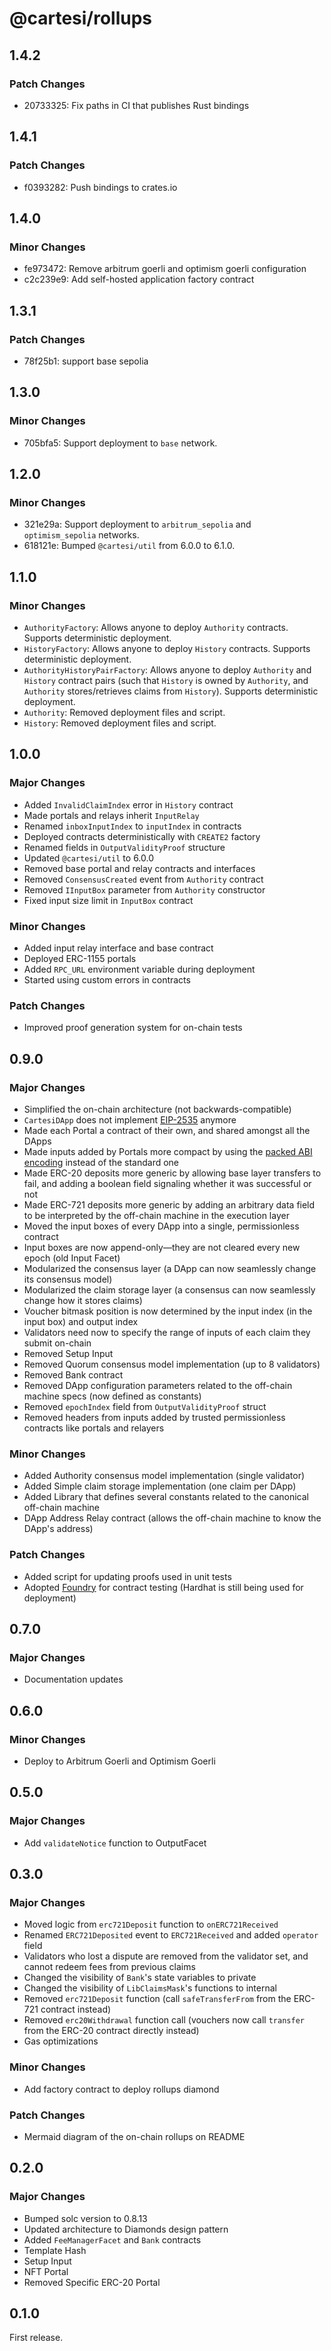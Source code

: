 # @cartesi/rollups

## 1.4.2

### Patch Changes

-   20733325: Fix paths in CI that publishes Rust bindings

## 1.4.1

### Patch Changes

-   f0393282: Push bindings to crates.io

## 1.4.0

### Minor Changes

-   fe973472: Remove arbitrum goerli and optimism goerli configuration
-   c2c239e9: Add self-hosted application factory contract

## 1.3.1

### Patch Changes

-   78f25b1: support base sepolia

## 1.3.0

### Minor Changes

-   705bfa5: Support deployment to `base` network.

## 1.2.0

### Minor Changes

-   321e29a: Support deployment to `arbitrum_sepolia` and `optimism_sepolia` networks.
-   618121e: Bumped `@cartesi/util` from 6.0.0 to 6.1.0.

## 1.1.0

### Minor Changes

-   `AuthorityFactory`: Allows anyone to deploy `Authority` contracts. Supports deterministic deployment.
-   `HistoryFactory`: Allows anyone to deploy `History` contracts. Supports deterministic deployment.
-   `AuthorityHistoryPairFactory`: Allows anyone to deploy `Authority` and `History` contract pairs (such that `History` is owned by `Authority`, and `Authority` stores/retrieves claims from `History`). Supports deterministic deployment.
-   `Authority`: Removed deployment files and script.
-   `History`: Removed deployment files and script.

## 1.0.0

### Major Changes

-   Added `InvalidClaimIndex` error in `History` contract
-   Made portals and relays inherit `InputRelay`
-   Renamed `inboxInputIndex` to `inputIndex` in contracts
-   Deployed contracts deterministically with `CREATE2` factory
-   Renamed fields in `OutputValidityProof` structure
-   Updated `@cartesi/util` to 6.0.0
-   Removed base portal and relay contracts and interfaces
-   Removed `ConsensusCreated` event from `Authority` contract
-   Removed `IInputBox` parameter from `Authority` constructor
-   Fixed input size limit in `InputBox` contract

### Minor Changes

-   Added input relay interface and base contract
-   Deployed ERC-1155 portals
-   Added `RPC_URL` environment variable during deployment
-   Started using custom errors in contracts

### Patch Changes

-   Improved proof generation system for on-chain tests

## 0.9.0

### Major Changes

-   Simplified the on-chain architecture (not backwards-compatible)
-   `CartesiDApp` does not implement [EIP-2535](https://eips.ethereum.org/EIPS/eip-2535) anymore
-   Made each Portal a contract of their own, and shared amongst all the DApps
-   Made inputs added by Portals more compact by using the [packed ABI encoding](https://docs.soliditylang.org/en/latest/abi-spec.html#non-standard-packed-mode) instead of the standard one
-   Made ERC-20 deposits more generic by allowing base layer transfers to fail, and adding a boolean field signaling whether it was successful or not
-   Made ERC-721 deposits more generic by adding an arbitrary data field to be interpreted by the off-chain machine in the execution layer
-   Moved the input boxes of every DApp into a single, permissionless contract
-   Input boxes are now append-only—they are not cleared every new epoch (old Input Facet)
-   Modularized the consensus layer (a DApp can now seamlessly change its consensus model)
-   Modularized the claim storage layer (a consensus can now seamlessly change how it stores claims)
-   Voucher bitmask position is now determined by the input index (in the input box) and output index
-   Validators need now to specify the range of inputs of each claim they submit on-chain
-   Removed Setup Input
-   Removed Quorum consensus model implementation (up to 8 validators)
-   Removed Bank contract
-   Removed DApp configuration parameters related to the off-chain machine specs (now defined as constants)
-   Removed `epochIndex` field from `OutputValidityProof` struct
-   Removed headers from inputs added by trusted permissionless contracts like portals and relayers

### Minor Changes

-   Added Authority consensus model implementation (single validator)
-   Added Simple claim storage implementation (one claim per DApp)
-   Added Library that defines several constants related to the canonical off-chain machine
-   DApp Address Relay contract (allows the off-chain machine to know the DApp's address)

### Patch Changes

-   Added script for updating proofs used in unit tests
-   Adopted [Foundry](https://book.getfoundry.sh/) for contract testing (Hardhat is still being used for deployment)

## 0.7.0

### Major Changes

-   Documentation updates

## 0.6.0

### Minor Changes

-   Deploy to Arbitrum Goerli and Optimism Goerli

## 0.5.0

### Major Changes

-   Add `validateNotice` function to OutputFacet

## 0.3.0

### Major Changes

-   Moved logic from `erc721Deposit` function to `onERC721Received`
-   Renamed `ERC721Deposited` event to `ERC721Received` and added `operator` field
-   Validators who lost a dispute are removed from the validator set, and cannot redeem fees from previous claims
-   Changed the visibility of `Bank`'s state variables to private
-   Changed the visibility of `LibClaimsMask`'s functions to internal
-   Removed `erc721Deposit` function (call `safeTransferFrom` from the ERC-721 contract instead)
-   Removed `erc20Withdrawal` function call (vouchers now call `transfer` from the ERC-20 contract directly instead)
-   Gas optimizations

### Minor Changes

-   Add factory contract to deploy rollups diamond

### Patch Changes

-   Mermaid diagram of the on-chain rollups on README

## 0.2.0

### Major Changes

-   Bumped solc version to 0.8.13
-   Updated architecture to Diamonds design pattern
-   Added `FeeManagerFacet` and `Bank` contracts
-   Template Hash
-   Setup Input
-   NFT Portal
-   Removed Specific ERC-20 Portal

## 0.1.0

First release.
